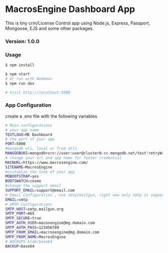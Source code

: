 # MacrosEngine Dashboard App

This is tiny crm/License Control app using Node.js, Express, Passport, Mongoose, EJS and some other packages.

### Version: 1.0.0

### Usage

```sh
$ npm install
```

```sh
$ npm start
# Or run with Nodemon
$ npm run dev

# Visit http://localhost:5000
```

### App Configuration

create a .env file with the following variables

```sh
# Main configurations
# your app name
TEXTLOGO=ME Dashboard
# the port of your app
PORT=5000
#mangodb uri, local or from atls
MANGODBURI=mongodb+srv://user:user@cluster0-cc.mongodb.net/test?retryWrites=true&w=majority
# change your url and app name for footer credential
MAINURL=https://www.macrosengine.com/
SITENAME=MacrosEngine
#customize the look of your app
MDBOOTSTRAP=yes
BOOTSWATCH=cosmo
#change the support email
SUPPORT_EMAIL=support@email.com
# Email Configuration , use smtp/mailgun, right now only smtp is supportted
EMAIL=smtp
# SMTP Configurations
SMTP_HOST=smtp.mailgun.org
SMTP_PORT=465
SMTP_SECURE=true
SMTP_AUTH_USER=macosengine@mg.domain.com
SMTP_AUTH_PASS=123456789
SMTP_FROM_EMAIL=macrosengine@mg.domain.com
SMTP_FROM_NAME=MacrosEngine
# BACKUPS blob/base64
BACKUP=base64

```

